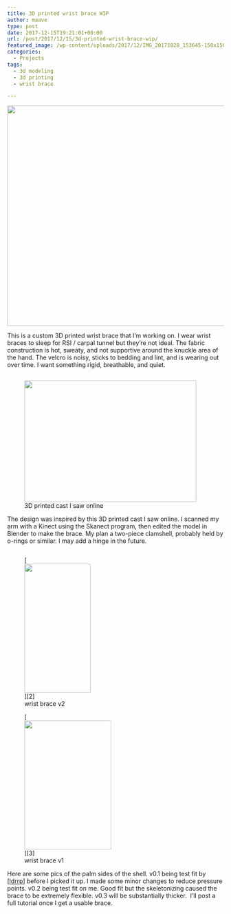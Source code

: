 ```yaml
---
title: 3D printed wrist brace WIP
author: maave
type: post
date: 2017-12-15T19:21:01+00:00
url: /post/2017/12/15/3d-printed-wrist-brace-wip/
featured_image: /wp-content/uploads/2017/12/IMG_20171028_153645-150x150.jpg
categories:
  - Projects
tags:
  - 3d modeling
  - 3d printing
  - wrist brace

---
```

[<img class="aligncenter wp-image-93 size-full" src="https://blog.silocitylabs.com/wp-content/uploads/2017/12/IMG_20171028_153645.jpg" alt="" width="1010" height="513" srcset="https://blog.silocitylabs.com/wp-content/uploads/2017/12/IMG_20171028_153645.jpg 1010w, https://blog.silocitylabs.com/wp-content/uploads/2017/12/IMG_20171028_153645-300x152.jpg 300w, https://blog.silocitylabs.com/wp-content/uploads/2017/12/IMG_20171028_153645-768x390.jpg 768w" sizes="(max-width: 1010px) 100vw, 1010px" />][1]

This is a custom 3D printed wrist brace that I&#8217;m working on. I wear wrist braces to sleep for RSI / carpal tunnel but they&#8217;re not ideal. The fabric construction is hot, sweaty, and not supportive around the knuckle area of the hand. The velcro is noisy, sticks to bedding and lint, and is wearing out over time. I want something rigid, breathable, and quiet.

<div style="overflow: hidden;">
  <p>
    <figure id="attachment_67" aria-describedby="caption-attachment-67" style="width: 400px" class="wp-caption alignright"><a href="https://blog.silocitylabs.com/wp-content/uploads/2017/12/cast1.jpg"><img class="wp-image-67" src="https://blog.silocitylabs.com/wp-content/uploads/2017/12/cast1-300x212.jpg" alt="" width="400" height="283" srcset="https://blog.silocitylabs.com/wp-content/uploads/2017/12/cast1-300x212.jpg 300w, https://blog.silocitylabs.com/wp-content/uploads/2017/12/cast1-210x150.jpg 210w, https://blog.silocitylabs.com/wp-content/uploads/2017/12/cast1.jpg 660w" sizes="(max-width: 400px) 100vw, 400px" /></a><figcaption id="caption-attachment-67" class="wp-caption-text">3D printed cast I saw online</figcaption></figure>
  </p>
  
  <p>
    The design was inspired by this 3D printed cast I saw online. I scanned my arm with a Kinect using the Skanect program, then edited the model in Blender to make the brace. My plan a two-piece clamshell, probably held by o-rings or similar. I may add a hinge in the future.
  </p>
</div>

<!--more-->

<figure id="attachment_140" aria-describedby="caption-attachment-140" style="width: 154px" class="wp-caption alignright">[<img class="wp-image-140 size-medium" src="https://blog.silocitylabs.com/wp-content/uploads/2017/12/IMG_20171028_153636-e1513389166841-154x300.jpg" alt="" width="154" height="300" srcset="https://blog.silocitylabs.com/wp-content/uploads/2017/12/IMG_20171028_153636-e1513389166841-154x300.jpg 154w, https://blog.silocitylabs.com/wp-content/uploads/2017/12/IMG_20171028_153636-e1513389166841.jpg 519w" sizes="(max-width: 154px) 100vw, 154px" />][2]<figcaption id="caption-attachment-140" class="wp-caption-text">wrist brace v2</figcaption></figure>

<figure id="attachment_76" aria-describedby="caption-attachment-76" style="width: 202px" class="wp-caption alignright">[<img class="wp-image-76 size-medium" src="https://blog.silocitylabs.com/wp-content/uploads/2017/12/photo_2017-12-15_14-27-51-1-202x300.jpg" alt="" width="202" height="300" srcset="https://blog.silocitylabs.com/wp-content/uploads/2017/12/photo_2017-12-15_14-27-51-1-202x300.jpg 202w, https://blog.silocitylabs.com/wp-content/uploads/2017/12/photo_2017-12-15_14-27-51-1.jpg 636w" sizes="(max-width: 202px) 100vw, 202px" />][3]<figcaption id="caption-attachment-76" class="wp-caption-text">wrist brace v1</figcaption></figure>

Here are some pics of the palm sides of the shell. v0.1 being test fit by [[ldrrp][4]] before I picked it up. I made some minor changes to reduce pressure points. v0.2 being test fit on me. Good fit but the skeletonizing caused the brace to be extremely flexible. v0.3 will be substantially thicker.  I&#8217;ll post a full tutorial once I get a usable brace.

 [1]: https://blog.silocitylabs.com/wp-content/uploads/2017/12/IMG_20171028_153645.jpg
 [2]: https://blog.silocitylabs.com/wp-content/uploads/2017/12/IMG_20171028_153636-e1513389166841.jpg
 [3]: https://blog.silocitylabs.com/wp-content/uploads/2017/12/photo_2017-12-15_14-27-51-1.jpg
 [4]: https://blog.silocitylabs.com/post/author/ldrrp